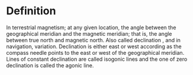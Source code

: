 # Definition

In terrestrial magnetism; at any given location, the angle between the
geographical meridian and the magnetic meridian; that is, the angle
between true north and magnetic north. Also called declination , and in
navigation, variation. Declination is either east or west according as
the compass needle points to the east or west of the geographical
meridian. Lines of constant declination are called isogonic lines and
the one of zero declination is called the agonic line.
